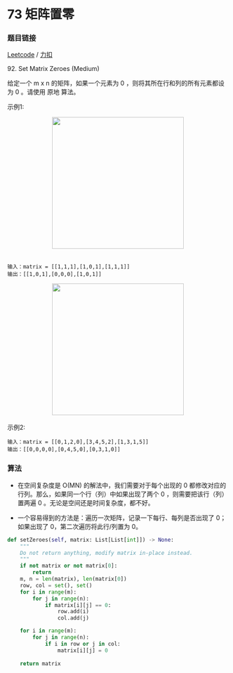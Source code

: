 # 73 矩阵置零

### 题目链接

[Leetcode](https://leetcode.com/problems/set-matrix-zeroes/) / [力扣](https://leetcode-cn.com/problems/set-matrix-zeroes/)

92\.  Set Matrix Zeroes (Medium)

给定一个 m x n 的矩阵，如果一个元素为 0 ，则将其所在行和列的所有元素都设为 0 。请使用 原地 算法。

示例1:
<div align="center"> <img src="https://github.com/hahahanba/LeetCode/blob/main/pics/mat1.jpeg" width="300"/> </div><br>

```
输入：matrix = [[1,1,1],[1,0,1],[1,1,1]]
输出：[[1,0,1],[0,0,0],[1,0,1]]
```

<div align="center"> <img src="https://github.com/hahahanba/LeetCode/blob/main/pics/mat2.jpeg" width="300"/> </div><br>
示例2:

```
输入：matrix = [[0,1,2,0],[3,4,5,2],[1,3,1,5]]
输出：[[0,0,0,0],[0,4,5,0],[0,3,1,0]]
```

### 算法

* 在空间复杂度是 O(MN) 的解法中，我们需要对于每个出现的 0 都修改对应的行列。那么，如果同一个行（列）中如果出现了两个 0 ，则需要把该行（列）置两遍 0 。无论是空间还是时间复杂度，都不好。

* 一个容易得到的方法是：遍历一次矩阵，记录一下每行、每列是否出现了 0；如果出现了 0，第二次遍历将此行/列置为 0。

```python
def setZeroes(self, matrix: List[List[int]]) -> None:
    """
    Do not return anything, modify matrix in-place instead.
    """
    if not matrix or not matrix[0]:
        return
    m, n = len(matrix), len(matrix[0])
    row, col = set(), set()
    for i in range(m):
        for j in range(n):
            if matrix[i][j] == 0:
                row.add(i)
                col.add(j)

    for i in range(m):
        for j in range(n):
            if i in row or j in col:
                matrix[i][j] = 0
    
    return matrix
```
